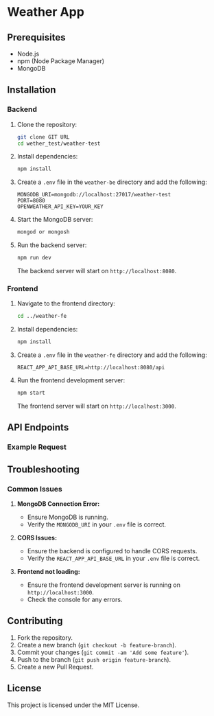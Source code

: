 # Weather App

## Prerequisites

- Node.js
- npm (Node Package Manager)
- MongoDB

## Installation

### Backend

1. Clone the repository:

   ```bash
   git clone GIT URL
   cd wether_test/weather-test
   ```

2. Install dependencies:

   ```bash
   npm install
   ```

3. Create a `.env` file in the `weather-be` directory and add the following:

   ```env
   MONGODB_URI=mongodb://localhost:27017/weather-test
   PORT=8080
   OPENWEATHER_API_KEY=YOUR_KEY
   ```

4. Start the MongoDB server:

   ```bash
   mongod or mongosh
   ```

5. Run the backend server:

   ```bash
   npm run dev
   ```

   The backend server will start on `http://localhost:8080`.

### Frontend

1. Navigate to the frontend directory:

   ```bash
   cd ../weather-fe
   ```

2. Install dependencies:

   ```bash
   npm install
   ```

3. Create a `.env` file in the `weather-fe` directory and add the following:

   ```env
   REACT_APP_API_BASE_URL=http://localhost:8080/api
   ```

4. Run the frontend development server:

   ```bash
   npm start
   ```

   The frontend server will start on `http://localhost:3000`.


## API Endpoints

### Example Request


## Troubleshooting

### Common Issues

1. **MongoDB Connection Error:**

    - Ensure MongoDB is running.
    - Verify the `MONGODB_URI` in your `.env` file is correct.

2. **CORS Issues:**

    - Ensure the backend is configured to handle CORS requests.
    - Verify the `REACT_APP_API_BASE_URL` in your `.env` file is correct.

3. **Frontend not loading:**
    - Ensure the frontend development server is running on `http://localhost:3000`.
    - Check the console for any errors.

## Contributing

1. Fork the repository.
2. Create a new branch (`git checkout -b feature-branch`).
3. Commit your changes (`git commit -am 'Add some feature'`).
4. Push to the branch (`git push origin feature-branch`).
5. Create a new Pull Request.

## License

This project is licensed under the MIT License.
